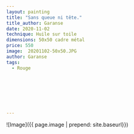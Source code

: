 ```yaml
---
layout: painting
title: "Sans queue ni tête."                     
title_author: Garanse                                            
date: 2020-11-02
technique: Huile sur toile 
dimensions: 50x50 cadre métal
price: 550
image:  20201102-50x50.JPG
author: Garanse
tags:
  - Rouge
  
  
  
  
  
  
  
---
```

![Image]({{ page.image | prepend: site.baseurl}})

